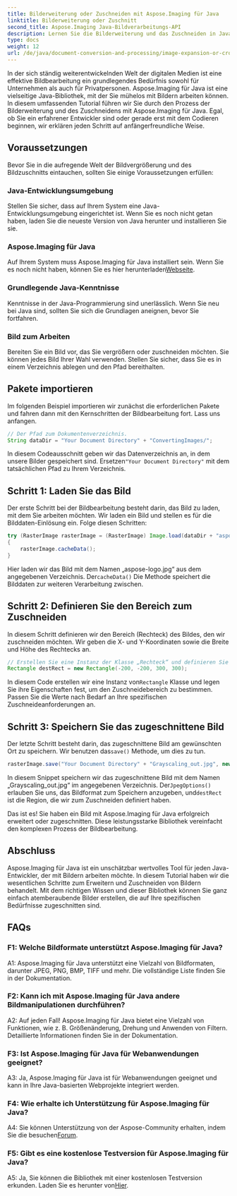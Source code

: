 ```yaml
---
title: Bilderweiterung oder Zuschneiden mit Aspose.Imaging für Java
linktitle: Bilderweiterung oder Zuschnitt
second_title: Aspose.Imaging Java-Bildverarbeitungs-API
description: Lernen Sie die Bilderweiterung und das Zuschneiden in Java mit Aspose.Imaging. Schritt-für-Schritt-Anleitung für Entwickler. Verbessern Sie Ihre Bildbearbeitungsfähigkeiten.
type: docs
weight: 12
url: /de/java/document-conversion-and-processing/image-expansion-or-cropping/
---
```

In der sich ständig weiterentwickelnden Welt der digitalen Medien ist eine effektive Bildbearbeitung ein grundlegendes Bedürfnis sowohl für Unternehmen als auch für Privatpersonen. Aspose.Imaging für Java ist eine vielseitige Java-Bibliothek, mit der Sie mühelos mit Bildern arbeiten können. In diesem umfassenden Tutorial führen wir Sie durch den Prozess der Bilderweiterung und des Zuschneidens mit Aspose.Imaging für Java. Egal, ob Sie ein erfahrener Entwickler sind oder gerade erst mit dem Codieren beginnen, wir erklären jeden Schritt auf anfängerfreundliche Weise.

## Voraussetzungen

Bevor Sie in die aufregende Welt der Bildvergrößerung und des Bildzuschnitts eintauchen, sollten Sie einige Voraussetzungen erfüllen:

### Java-Entwicklungsumgebung

Stellen Sie sicher, dass auf Ihrem System eine Java-Entwicklungsumgebung eingerichtet ist. Wenn Sie es noch nicht getan haben, laden Sie die neueste Version von Java herunter und installieren Sie sie.

### Aspose.Imaging für Java

 Auf Ihrem System muss Aspose.Imaging für Java installiert sein. Wenn Sie es noch nicht haben, können Sie es hier herunterladen[Webseite](https://releases.aspose.com/imaging/java/).

### Grundlegende Java-Kenntnisse

Kenntnisse in der Java-Programmierung sind unerlässlich. Wenn Sie neu bei Java sind, sollten Sie sich die Grundlagen aneignen, bevor Sie fortfahren.

### Bild zum Arbeiten

Bereiten Sie ein Bild vor, das Sie vergrößern oder zuschneiden möchten. Sie können jedes Bild Ihrer Wahl verwenden. Stellen Sie sicher, dass Sie es in einem Verzeichnis ablegen und den Pfad bereithalten.

## Pakete importieren

Im folgenden Beispiel importieren wir zunächst die erforderlichen Pakete und fahren dann mit den Kernschritten der Bildbearbeitung fort. Lass uns anfangen.

```java
// Der Pfad zum Dokumentenverzeichnis.
String dataDir = "Your Document Directory" + "ConvertingImages/";
```

 In diesem Codeausschnitt geben wir das Datenverzeichnis an, in dem unsere Bilder gespeichert sind. Ersetzen`"Your Document Directory"` mit dem tatsächlichen Pfad zu Ihrem Verzeichnis.

## Schritt 1: Laden Sie das Bild

Der erste Schritt bei der Bildbearbeitung besteht darin, das Bild zu laden, mit dem Sie arbeiten möchten. Wir laden ein Bild und stellen es für die Bilddaten-Einlösung ein. Folge diesen Schritten:

```java
try (RasterImage rasterImage = (RasterImage) Image.load(dataDir + "aspose-logo.jpg"))
{
    rasterImage.cacheData();
}
```

 Hier laden wir das Bild mit dem Namen „aspose-logo.jpg“ aus dem angegebenen Verzeichnis. Der`cacheData()` Die Methode speichert die Bilddaten zur weiteren Verarbeitung zwischen.

## Schritt 2: Definieren Sie den Bereich zum Zuschneiden

In diesem Schritt definieren wir den Bereich (Rechteck) des Bildes, den wir zuschneiden möchten. Wir geben die X- und Y-Koordinaten sowie die Breite und Höhe des Rechtecks an.

```java
// Erstellen Sie eine Instanz der Klasse „Rechteck“ und definieren Sie X, Y, Breite und Höhe des Rechtecks
Rectangle destRect = new Rectangle(-200, -200, 300, 300);
```

 In diesem Code erstellen wir eine Instanz von`Rectangle` Klasse und legen Sie ihre Eigenschaften fest, um den Zuschneidebereich zu bestimmen. Passen Sie die Werte nach Bedarf an Ihre spezifischen Zuschneideanforderungen an.

## Schritt 3: Speichern Sie das zugeschnittene Bild

 Der letzte Schritt besteht darin, das zugeschnittene Bild am gewünschten Ort zu speichern. Wir benutzen das`save()` Methode, um dies zu tun. 

```java
rasterImage.save("Your Document Directory" + "Grayscaling_out.jpg", new JpegOptions(), destRect);
```

In diesem Snippet speichern wir das zugeschnittene Bild mit dem Namen „Grayscaling_out.jpg“ im angegebenen Verzeichnis. Der`JpegOptions()` erlauben Sie uns, das Bildformat zum Speichern anzugeben, und`destRect` ist die Region, die wir zum Zuschneiden definiert haben.

Das ist es! Sie haben ein Bild mit Aspose.Imaging für Java erfolgreich erweitert oder zugeschnitten. Diese leistungsstarke Bibliothek vereinfacht den komplexen Prozess der Bildbearbeitung.

## Abschluss

Aspose.Imaging für Java ist ein unschätzbar wertvolles Tool für jeden Java-Entwickler, der mit Bildern arbeiten möchte. In diesem Tutorial haben wir die wesentlichen Schritte zum Erweitern und Zuschneiden von Bildern behandelt. Mit dem richtigen Wissen und dieser Bibliothek können Sie ganz einfach atemberaubende Bilder erstellen, die auf Ihre spezifischen Bedürfnisse zugeschnitten sind.

## FAQs

### F1: Welche Bildformate unterstützt Aspose.Imaging für Java?
   
A1: Aspose.Imaging für Java unterstützt eine Vielzahl von Bildformaten, darunter JPEG, PNG, BMP, TIFF und mehr. Die vollständige Liste finden Sie in der Dokumentation.

### F2: Kann ich mit Aspose.Imaging für Java andere Bildmanipulationen durchführen?

A2: Auf jeden Fall! Aspose.Imaging für Java bietet eine Vielzahl von Funktionen, wie z. B. Größenänderung, Drehung und Anwenden von Filtern. Detaillierte Informationen finden Sie in der Dokumentation.

### F3: Ist Aspose.Imaging für Java für Webanwendungen geeignet?

A3: Ja, Aspose.Imaging für Java ist für Webanwendungen geeignet und kann in Ihre Java-basierten Webprojekte integriert werden.

### F4: Wie erhalte ich Unterstützung für Aspose.Imaging für Java?

 A4: Sie können Unterstützung von der Aspose-Community erhalten, indem Sie die besuchen[Forum](https://forum.aspose.com/).

### F5: Gibt es eine kostenlose Testversion für Aspose.Imaging für Java?

 A5: Ja, Sie können die Bibliothek mit einer kostenlosen Testversion erkunden. Laden Sie es herunter von[Hier](https://releases.aspose.com/).